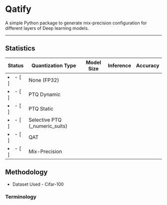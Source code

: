 # Qatify
A simple Python package to generate mix-precision configuration for different layers of Deep learning models.
***
## Statistics  
| Status | Quantization Type    | Model Size | Inference | Accuracy |  
| --- | ---|---|---|  --- |
| <li>- [ ] </li>| None (FP32) | | | | 
| <li>- [ ] </li>| PTQ Dynamic | | | |  
| <li>- [ ] </li> | PTQ Static | | | |  
| <li>- [ ] </li> | Selective PTQ (_numeric_suits) | | | |  
| <li>- [ ] </li> | QAT | | | |  
| <li>- [ ] </li> | Mix-Precision | | | |  
## Methodology
- Dataset Used  - Cifar-100
### Terminology 

